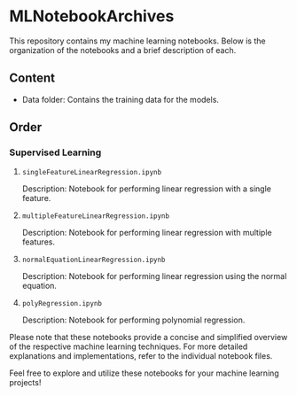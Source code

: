 # MLNotebookArchives

This repository contains my machine learning notebooks. Below is the organization of the notebooks and a brief description of each.

## Content

- Data folder: Contains the training data for the models.

## Order

### Supervised Learning

1. `singleFeatureLinearRegression.ipynb`

   Description: Notebook for performing linear regression with a single feature.

2. `multipleFeatureLinearRegression.ipynb`

   Description: Notebook for performing linear regression with multiple features.

3. `normalEquationLinearRegression.ipynb`

   Description: Notebook for performing linear regression using the normal equation.

4. `polyRegression.ipynb`

   Description: Notebook for performing polynomial regression.

Please note that these notebooks provide a concise and simplified overview of the respective machine learning techniques. For more detailed explanations and implementations, refer to the individual notebook files.

Feel free to explore and utilize these notebooks for your machine learning projects!
